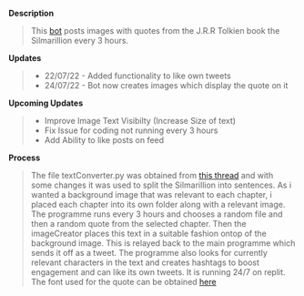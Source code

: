 
**Description**
> This [bot](https://twitter.com/SilmarillionQo1) posts images with quotes from the J.R.R Tolkien book the Silmarillion every 3 hours.


**Updates**
> - 22/07/22 - Added functionality to like own tweets
> - 24/07/22 - Bot now creates images which display the quote on it

**Upcoming Updates**
> - Improve Image Text Visibilty (Increase Size of text)
> - Fix Issue for coding not running every 3 hours
> - Add Ability to like posts on feed


**Process**
> The file textConverter.py was obtained from [this thread](https://stackoverflow.com/questions/4576077/how-can-i-split-a-text-into-sentences) and with some changes it was used to split the Silmarillion into sentences. As i wanted a background image that was relevant to each chapter, i placed each chapter into its own folder along with a relevant image. The programme runs every 3 hours and chooses a random file and then a random quote from the selected chapter. Then the imageCreator places this text in a suitable fashion ontop of the background image. This is relayed back to the main programme which sends it off as a tweet. The programme also looks for currently relevant characters in the text and creates hashtags to boost engagement and can like its own tweets. It is running 24/7 on replit. The font used for the quote can be obtained [here](https://fonts.google.com/specimen/Courgette?query=courgette)
